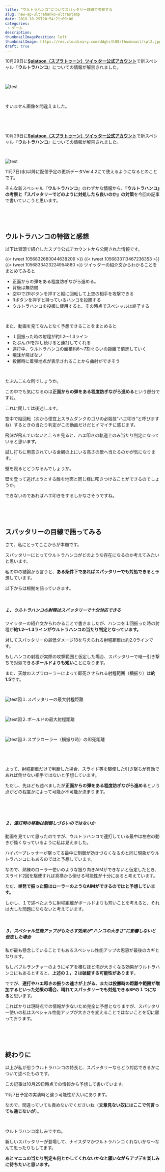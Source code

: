```yaml
---
title: ”ウルトラハンコ”についてスパッタリー目線で考察する
slug: new-sp-ultrahanko-ultrastamp
date: 2018-10-29T20:54:21+09:00
categories: 
 - ゲーム
description: 
thumbnailImagePosition: left
thumbnailImage: https://res.cloudinary.com/ddghc4l09/thumbnail/spl2.jpg
draft: true
---
```

<!--more-->

10月29日に<a href="https://twitter.com/SplatoonJP"><strong><span class="FullNameGroup">Splatoon（スプラトゥーン）‏ツイッター公式アカウント</span></strong></a><small class="time"></small>で新スペシャル『<strong>ウルトラハンコ</strong>』についての情報が解禁されました。

&nbsp;

![test](/img/2018/10/f81fd2e4c52864042852c112ce927ae2.jpg)
&nbsp;

&nbsp;

すいません画像を間違えました。

&nbsp;

&nbsp;

10月29日に<a href="https://twitter.com/SplatoonJP"><strong><span class="FullNameGroup">Splatoon（スプラトゥーン）‏ツイッター公式アカウント</span></strong></a><small class="time"></small>で新スペシャル『<strong>ウルトラハンコ</strong>』についての情報が解禁されました。

&nbsp;

![test](/img/2018/10/DqqfS4QV4AEtDHy.jpg)
&nbsp;

11月7日(水)以降に配信予定の更新データVer.4.2にて使えるようになるとのことです。

そんな新スペシャル『<strong>ウルトラハンコ</strong>』のわずかな情報から、『<strong>ウルトラハンコ』の考察と『スパッタリーでどのように対処したら良いのか』の対策</strong>を今回の記事で書いていこうと思います。

&nbsp;

&nbsp;
<h2>ウルトラハンコの特徴と感想</h2>
以下は冒頭で紹介したスプラ公式アカウントから公開された情報です。

{{< tweet 1056832680044638209 >}}
{{< tweet 1056833113467236353 >}}
{{< tweet 1056833423224954880 >}}
ツイッターの紹介文からわかることをまとめてみると
<ul>
 	<li>正面からの弾をある程度防ぎながら進める。</li>
 	<li>背後は無防備</li>
 	<li>空中でZRボタンを押すと縦に回転して上空の相手を攻撃できる</li>
 	<li>Rボタンを押すと持っているハンコを投擲する</li>
 	<li>ウルトラハンコを投擲に使用すると、その時点でスペシャルは終了する</li>
</ul>
&nbsp;

また、動画を見てなんとなく予想できることをまとめると
<ul>
 	<li>１回振った時の射程が約1.2～1.3ライン</li>
 	<li>たぶんZRを押し続けると連打してくれる</li>
 	<li>連打中、ウルトラハンコの面積約6～7割ぐらいの距離で前進していく</li>
 	<li>飛沫が飛ばない</li>
 	<li>投擲時に着弾地点が表示されることから曲射ができそう</li>
</ul>
&nbsp;

たぶんこんな所でしょうか。

この中でも気になるのは<strong>正面からの弾をある程度防ぎながら進める</strong>という部分ですね。

これに関しては後述します。

空中で縦回転（次から便宜上スラムダンクのゴリの必殺技”ハエ叩き”と呼びますね）するときの当たり判定がこの動画だけだとイマイチに感じます。

飛沫が飛んでいないところを見ると、ハエ叩きの軌道上のみ当たり判定になっていると思います。

試し打ちに用意されている金網の上にいる高さの敵へ当たるのかが気になります。

壁を殴るとどうなるんでしょうか。

壁を登って逃げようとする敵を地面と同じ様に叩きつけることができるのでしょうか。

できないのであればハエ叩きをするしかなさそうですね。

&nbsp;

&nbsp;
<h2>スパッタリーの目線で語ってみる</h2>
さて、私にとってここからが本題です。

スパッタリーにとってウルトラハンコがどのような存在になるのか考えてみたいと思います。

私の中の結論から言うと、<strong>ある条件下であればスパッタリーでも対処できる</strong>と予想しています。

以下からは根拠を語っていきます。

&nbsp;
<h5>１、ウルトラハンコの射程はスパッタリーで十分対応できる</h5>
ツイッターの紹介文からわかることで書きましたが、ハンコを１回振った時の射程が<strong>約1.2～1.3ラインがウルトラハンコの当たり判定となっています。</strong>

対してスパッタリーの最低ダメージ18を与えられる射程距離は約2.0ラインです。

もしハンコの射程が実際の攻撃範囲と仮定した場合、スパッタリーで唯一引き撃ちで対処できる<strong>ボールドよりも短い</strong>ことになります。

また、天敵のスプラローラーによって即死させられる射程範囲（横振り）は<strong>約1.5</strong>です。

&nbsp;

![test](/img/2018/10/2018102919133600-C616B031331154665D639EF16DA76BC0.jpg)図１.スパッタリーの最大射程距離

&nbsp;

![test](/img/2018/10/2018102919144000-C616B031331154665D639EF16DA76BC0.jpg)図２.ボールドの最大射程距離

&nbsp;

![test](/img/2018/10/2018102919370900-C616B031331154665D639EF16DA76BC0.jpg)図３.スプラローラー（横振り時）の即死距離

&nbsp;

&nbsp;

よって、射程距離だけで判断した場合、スライド等を駆使した引き撃ちが有効であれば倒せない相手ではないと予想しています。

ただし、先ほども述べましたが<strong>正面からの弾をある程度防ぎながら進める</strong>という点がどの程度かによって可能か不可能か決まります。

&nbsp;

&nbsp;
<h5>２、連打時の移動は制御しづらいのではないか</h5>
動画を見ていて思ったのですが、ウルトラハンコで連打している最中は左右の動きが鈍くなっているように私は見えました。

ハイパープレッサーが撃ってる最中に制御が効きづらくなるのと同じ現象がウルトラハンコにもあるのではと予想しています。

なので、熟練のローラー使いのような振り向きAIMができないと仮定したとき、スライド2回を駆使すれば真横から倒せる可能性が十分にあると考えています。

ただ、<strong>単発で振った際はローラーのようなAIMができるのではと予想しています。</strong>

しかし、１で述べたように射程距離がボールドよりも短いことを考えると、それは大した問題にならないと考えています。

&nbsp;
<h5>３、スペシャル性能アップがもたらす効果が”ハンコの大きさ”に影響しないと仮定した場合</h5>
私が最も懸念していることでもあるスペシャル性能アップの恩恵が最後のカギとなります。

もしバブルランチャーのようにギアを積むほど泡が大きくなる効果がウルトラハンコにもあるとすると、<strong>上述の１，２は破綻する可能性があります</strong>。

ですが、<strong>連打やハエ叩きの振りの速さが上がる、または投擲時の距離や範囲が増加するといった効果の場合、晴れてスパッタリーでも対処できるSPの１つになる</strong>と思います。

こればかりは現時点での情報が少ないため完全に予想となりますが、スパッタリー使いの私はスペシャル性能アップが大きさを変えることではないことを切に願っております。

&nbsp;

&nbsp;
<h2>終わりに</h2>
以上が私が思うウルトラハンコの特長と、スパッタリーならどう対応できるかについて述べたものです。

この記事は10月29日時点での情報から予想して書いています。

11月7日予定の実装時と違う可能性が大いにあります。

なので、間違っていても責めないでくださいね（<strong>文章見ない奴にはここで何言っても通じないが</strong>）。

&nbsp;

ウルトラハンコ楽しみですね。

新しいスパッタリーが登場して、ナイスダマかウルトラハンコくれないかな～なんて思ったりもしてます。

<strong>あとマニュの当たり判定も何とかしてくれないかなと願いながらアプデを楽しみに待ちたいと思います。</strong>
